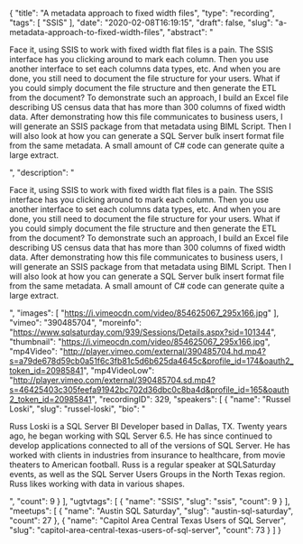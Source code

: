 {
  "title": "A metadata approach to fixed width files",
  "type": "recording",
  "tags": [
    "SSIS"
  ],
  "date": "2020-02-08T16:19:15",
  "draft": false,
  "slug": "a-metadata-approach-to-fixed-width-files",
  "abstract": "<p>Face it, using SSIS to work with fixed width flat files is a pain.  The SSIS interface has you clicking around to mark each column. Then you use another interface to set each columns data types, etc.  And when you are done, you still need to document the file structure for your users.  What if you could simply document the file structure and then generate the ETL from the document? To demonstrate such an approach, I build an Excel file describing US census data that has more than 300 columns of fixed width data.  After demonstrating how this file communicates to business users, I will generate an SSIS package from that metadata using BIML Script.  Then I will also look at how you can generate a SQL Server bulk insert format file from the same metadata.  A small amount of C# code can generate quite a large extract.</p>",
  "description": "<p>Face it, using SSIS to work with fixed width flat files is a pain.  The SSIS interface has you clicking around to mark each column. Then you use another interface to set each columns data types, etc.  And when you are done, you still need to document the file structure for your users.  What if you could simply document the file structure and then generate the ETL from the document? To demonstrate such an approach, I build an Excel file describing US census data that has more than 300 columns of fixed width data.  After demonstrating how this file communicates to business users, I will generate an SSIS package from that metadata using BIML Script.  Then I will also look at how you can generate a SQL Server bulk insert format file from the same metadata.  A small amount of C# code can generate quite a large extract.</p>",
  "images": [
    "https://i.vimeocdn.com/video/854625067_295x166.jpg"
  ],
  "vimeo": "390485704",
  "moreinfo": "https://www.sqlsaturday.com/939/Sessions/Details.aspx?sid=101344",
  "thumbnail": "https://i.vimeocdn.com/video/854625067_295x166.jpg",
  "mp4Video": "http://player.vimeo.com/external/390485704.hd.mp4?s=a79de678d59cb0a51f6c3fb81c5d6b625da4645c&profile_id=174&oauth2_token_id=20985841",
  "mp4VideoLow": "http://player.vimeo.com/external/390485704.sd.mp4?s=46425403c305feefa91942bc702d36dbc0c8ba4d&profile_id=165&oauth2_token_id=20985841",
  "recordingID": 329,
  "speakers": [
    {
      "name": "Russel Loski",
      "slug": "russel-loski",
      "bio": "<p>Russ Loski is a SQL Server BI Developer based in Dallas, TX. Twenty years ago, he began working with SQL Server 6.5. He has since continued to develop applications connected to all of the versions of SQL Server. He has worked with clients in industries from insurance to healthcare, from movie theaters to American football.  Russ is a regular speaker at SQLSaturday events, as well as the SQL Server Users Groups in the North Texas region. Russ likes working with data in various shapes.</p>",
      "count": 9
    }
  ],
  "ugtvtags": [
    {
      "name": "SSIS",
      "slug": "ssis",
      "count": 9
    }
  ],
  "meetups": [
    {
      "name": "Austin SQL Saturday",
      "slug": "austin-sql-saturday",
      "count": 27
    },
    {
      "name": "Capitol Area Central Texas Users of SQL Server",
      "slug": "capitol-area-central-texas-users-of-sql-server",
      "count": 73
    }
  ]
}